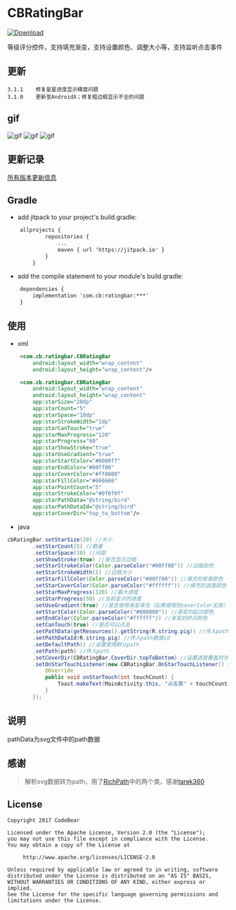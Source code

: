 # CBRatingBar
[ ![Download](https://api.bintray.com/packages/dushuyuan/maven/CBRatingBar/images/download.svg?version=3.1.1) ](https://bintray.com/dushuyuan/maven/CBRatingBar/3.1.1/link)

等级评分控件，支持填充渐变，支持设置颜色、调整大小等，支持监听点击事件

## 更新
    3.1.1    修复星星进度显示精度问题
    3.1.0    更新至AndroidX；修复粗边框显示不全的问题

## gif

![gif](/raw/ratingbar1.gif)
![gif](/raw/ratingbar2.gif)
![gif](/raw/ratingbar3.gif)

## 更新记录

[所有版本更新信息](/UPDATE.md)

## Gradle

* add jitpack to your project's build.gradle:
```xml
    allprojects {
            repositories {
                ...
                maven { url 'https://jitpack.io' }
            }
        }
```

* add the compile statement to your module's build.gradle:
```xml
    dependencies {
        implementation 'com.cb:ratingbar:***'
    }
```

## 使用

* xml
```xml
    <com.cb.ratingbar.CBRatingBar
        android:layout_width="wrap_content"
        android:layout_height="wrap_content"/>
```
```xml
    <com.cb.ratingbar.CBRatingBar
        android:layout_width="wrap_content"
        android:layout_height="wrap_content"
        app:starSize="20dp"
        app:starCount="5"
        app:starSpace="10dp"
        app:starStrokeWidth="1dp"
        app:starCanTouch="true"
        app:starMaxProgress="120"
        app:starProgress="60"
        app:starShowStroke="true"
        app:starUseGradient="true"
        app:starStartColor="#0000ff"
        app:starEndColor="#00ff00"
        app:starCoverColor="#ff0000"
        app:starFillColor="#666666"
        app:starPointCount="5"
        app:starStrokeColor="#0f0f0f"
        app:starPathData="@string/bird"
        app:starPathDataId="@string/bird"
        app:starCoverDir="top_to_bottom"/>
```
* java
```java
cbRatingBar.setStarSize(20) //大小
        .setStarCount(5) //数量
        .setStarSpace(10) //间距
        .setShowStroke(true) //是否显示边框
        .setStarStrokeColor(Color.parseColor("#00ff00")) //边框颜色
        .setStarStrokeWidth(5) //边框大小
        .setStarFillColor(Color.parseColor("#00ff00")) //填充的背景颜色
        .setStarCoverColor(Color.parseColor("#ffffff")) //填充的进度颜色
        .setStarMaxProgress(120) //最大进度
        .setStarProgress(50) //当前显示的进度
        .setUseGradient(true) //是否使用渐变填充（如果使用则coverColor无效）
        .setStartColor(Color.parseColor("#000000")) //渐变的起点颜色
        .setEndColor(Color.parseColor("#ffffff")) //渐变的终点颜色
        .setCanTouch(true) //是否可以点击
        .setPathData(getResources().getString(R.string.pig)) //传入path的数据
        .setPathDataId(R.string.pig) //传入path数据id
        .setDefaultPath() //设置使用默认path
        .setPath(path) //传入path
        .setCoverDir(CBRatingBar.CoverDir.topToBottom) //设置进度覆盖的方向
        .setOnStarTouchListener(new CBRatingBar.OnStarTouchListener() { //点击监听
            @Override
            public void onStarTouch(int touchCount) {
                Toast.makeText(MainActivity.this, "点击第" + touchCount + "个星星", Toast.LENGTH_SHORT).show();
            }
        });
```

## 说明
pathData为svg文件中的path数据

## 感谢

> 解析svg数据转为path，用了[RichPath][1]中的两个类，感谢[tarek360][2]

## License

```
Copyright 2017 CodeBear

Licensed under the Apache License, Version 2.0 (the "License");
you may not use this file except in compliance with the License.
You may obtain a copy of the License at

     http://www.apache.org/licenses/LICENSE-2.0

Unless required by applicable law or agreed to in writing, software
distributed under the License is distributed on an "AS IS" BASIS,
WITHOUT WARRANTIES OR CONDITIONS OF ANY KIND, either express or implied.
See the License for the specific language governing permissions and
limitations under the License.
```


  [1]: https://github.com/tarek360/RichPath
  [2]: https://github.com/tarek360
